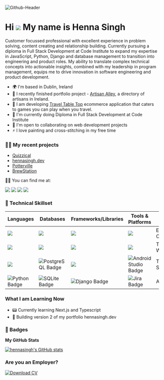 ![Github-Header](https://github.com/user-attachments/assets/e49615b2-22a1-44b4-9462-dff74da67f8b)


Hi ![](https://user-images.githubusercontent.com/18350557/176309783-0785949b-9127-417c-8b55-ab5a4333674e.gif) My name is Henna Singh
===================================================================================================================================

Customer focussed professional with excellent experience in problem solving, content creating and relationship building. Currently pursuing a diploma in Full Stack Development at Code Institute to expand my expertise in JavaScript, Python, Django and database management to transition into engineering and product roles. My ability to translate complex technical concepts into actionable insights, combined with my leadership in program management, equips me to drive innovation in software engineering and product development.

- 🌍  I'm based in Dublin, Ireland
- 🚀  I recently finished portfolio project - [Artisan Alley](https://github.com/hennasingh/ArtisanAlley), a directory of artisans in Ireland.
- 🚀  I am developing [Travel Table Top](https://github.com/hennasingh/TravelTableTop) ecommerce application that caters to games you can play when you travel.
- 🧠  I'm currently doing Diploma in Full Stack Development at Code Institute 
- 🤝  I'm open to collaborating on web development projects
- ⚡  I love painting and cross-stitching in my free time

  
### 👩‍💻 My recent projects 

- <a href="https://github.com/hennasingh/quizzical" target="_blank"> Quizzical</a>
- <a href="https://github.com/hennasingh/henna-dev" target="_blank">hennasingh.dev</a>
- <a href="https://github.com/hennasingh/Potterville" target="_blank"> Potterville </a>
- <a href="https://github.com/hennasingh/BrewStation" target="_blank">BrewStation</a>

🙋‍♀️ You can find me at:

<a href="https://www.linkedin.com/in/hennasingh" target="_blank" style="text-decoration: none;">
  <img src="https://img.shields.io/badge/LinkedIn-0077B5?style=for-the-badge&logo=linkedin&logoColor=white">
</a>

<a href="https://codelady.hashnode.dev/" target="_blank" style="text-decoration: none;">
  <img src="https://img.shields.io/badge/Hashnode-2962FF?style=for-the-badge&logo=hashnode&logoColor=white">
</a> 

<a href="http://www.medium.com/@hennasingh" target="_blank" style="text-decoration: none;">
  <img src="https://img.shields.io/badge/Medium-12100E?style=for-the-badge&logo=medium&logoColor=white">
</a> 

<a href="https://www.x.com/henna_dev" target="_blank" style="text-decoration: none;">
  <img src="https://img.shields.io/badge/Twitter-1DA1F2?style=for-the-badge&logo=twitter&logoColor=white">
</a>


### 🤖 Technical Skillset

| Languages | Databases | Frameworks/Libraries | Tools & Platforms | Others |
|---|---|---|---|---|
|<img src="https://img.shields.io/badge/JavaScript-F7DF1E?style=for-the-badge&logo=javascript&logoColor=black">|<img src="https://img.shields.io/badge/Firebase-039BE5?style=for-the-badge&logo=Firebase&logoColor=white">|<img src="https://img.shields.io/badge/React-20232A?style=for-the-badge&logo=react&logoColor=61DAFB">|<img src="https://img.shields.io/badge/GIT-E44C30?style=for-the-badge&logo=git&logoColor=white">| Event Organizing   |
|<img src="https://img.shields.io/badge/HTML5-E34F26?style=for-the-badge&logo=html5&logoColor=white">|<img src="https://img.shields.io/badge/Realm-39477F?style=for-the-badge&logo=realm&logoColor=white"> |<img src="https://img.shields.io/badge/Bootstrap-563D7C?style=for-the-badge&logo=bootstrap&logoColor=white">|<img src="https://img.shields.io/badge/GitHub-100000?style=for-the-badge&logo=github&logoColor=white">| Technical Writing |
|<img src="https://img.shields.io/badge/CSS3-1572B6?style=for-the-badge&logo=css3&logoColor=white">|<img src="https://img.shields.io/badge/PostgreSQL-4169E1?style=for-the-badge&logo=postgresql&logoColor=white" alt="PostgreSQL Badge">|<img src="https://img.shields.io/badge/vite-%23646CFF.svg?style=for-the-badge&logo=vite&logoColor=white">|<img src="https://img.shields.io/badge/Android_Studio-3DDC84?style=for-the-badge&logo=android-studio&logoColor=white" alt="Android Studio Badge">|Technical Support|
|<img src="https://img.shields.io/badge/Python-3776AB?style=for-the-badge&logo=python&logoColor=white" alt="Python Badge">|<img src="https://img.shields.io/badge/SQLite-003B57?style=for-the-badge&logo=sqlite&logoColor=white" alt="SQLite Badge">|<img src="https://img.shields.io/badge/Django-092E20?style=for-the-badge&logo=django&logoColor=white" alt="Django Badge">|<img src="https://img.shields.io/badge/Jira-0052CC?style=for-the-badge&logo=jira-software&logoColor=white" alt="Jira Badge">|Advocacy |

### What I am Learning Now

- 📟 Currently learning Next.js and Typescript
- 🎑 Building version 2 of my portfolio hennasingh.dev


### 🥇 Badges

<b>My GitHub Stats</b>

<a href="http://www.github.com/hennasingh"><img src="https://github-readme-stats.vercel.app/api?username=hennasingh&show_icons=true&hide=&count_private=true&title_color=0891b2&text_color=ffffff&icon_color=0891b2&bg_color=1c1917&hide_border=true&show_icons=true" alt="hennasingh's GitHub stats" /></a>

### Are you an Employer?

<a href="./Henna Singh.pdf" download>
  <img src="https://img.shields.io/badge/Download%20CV-PDF-red?style=for-the-badge&logo=adobeacrobatreader&logoColor=white" alt="Download CV">
</a>







